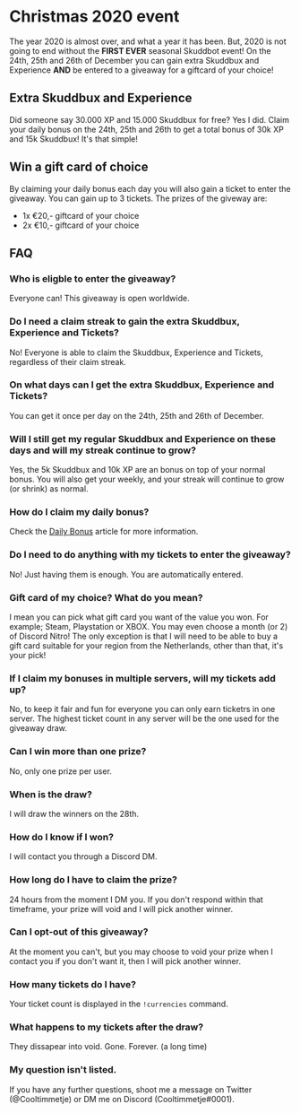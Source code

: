 # Christmas 2020 event
The year 2020 is almost over, and what a year it has been. But, 2020 is not going to end without the **FIRST EVER** seasonal Skuddbot event! On the 24th, 25th and 26th of December you can gain extra Skuddbux and Experience **AND** be entered to a giveaway for a giftcard of your choice!

## Extra Skuddbux and Experience
Did someone say 30.000 XP and 15.000 Skuddbux for free? Yes I did. Claim your daily bonus on the 24th, 25th and 26th to get a total bonus of 30k XP and 15k Skuddbux! It's that simple!

## Win a gift card of choice
By claiming your daily bonus each day you will also gain a ticket to enter the giveaway. You can gain up to 3 tickets. The prizes of the giveway are:
* 1x €20,- giftcard of your choice
* 2x €10,- giftcard of your choice

## FAQ
### Who is eligble to enter the giveaway?
Everyone can! This giveaway is open worldwide. 

### Do I need a claim streak to gain the extra Skuddbux, Experience and Tickets?
No! Everyone is able to claim the Skuddbux, Experience and Tickets, regardless of their claim streak.

### On what days can I get the extra Skuddbux, Experience and Tickets?
You can get it once per day on the 24th, 25th and 26th of December.

### Will I still get my regular Skuddbux and Experience on these days and will my streak continue to grow?
Yes, the 5k Skuddbux and 10k XP are an bonus on top of your normal bonus. You will also get your weekly, and your streak will continue to grow (or shrink) as normal.

### How do I claim my daily bonus?
Check the [Daily Bonus](/Systems/daily-bonus.md) article for more information.

### Do I need to do anything with my tickets to enter the giveaway?
No! Just having them is enough. You are automatically entered.

### Gift card of my choice? What do you mean?
I mean you can pick what gift card you want of the value you won. For example; Steam, Playstation or XBOX. You may even choose a month (or 2) of Discord Nitro!
The only exception is that I will need to be able to buy a gift card suitable for your region from the Netherlands, other than that, it's your pick!

### If I claim my bonuses in multiple servers, will my tickets add up?
No, to keep it fair and fun for everyone you can only earn ticketrs in one server. The highest ticket count in any server will be the one used for the giveaway draw.

### Can I win more than one prize?
No, only one prize per user.

### When is the draw?
I will draw the winners on the 28th.

### How do I know if I won?
I will contact you through a Discord DM.

### How long do I have to claim the prize?
24 hours from the moment I DM you. If you don't respond within that timeframe, your prize will void and I will pick another winner.

### Can I opt-out of this giveaway?
At the moment you can't, but you may choose to void your prize when I contact you if you don't want it, then I will pick another winner.

### How many tickets do I have?
Your ticket count is displayed in the `!currencies` command.

### What happens to my tickets after the draw?
They dissapear into void. Gone. Forever. (a long time)

### My question isn't listed.
If you have any further questions, shoot me a message on Twitter (@Cooltimmetje) or DM me on Discord (Cooltimmetje#0001).
